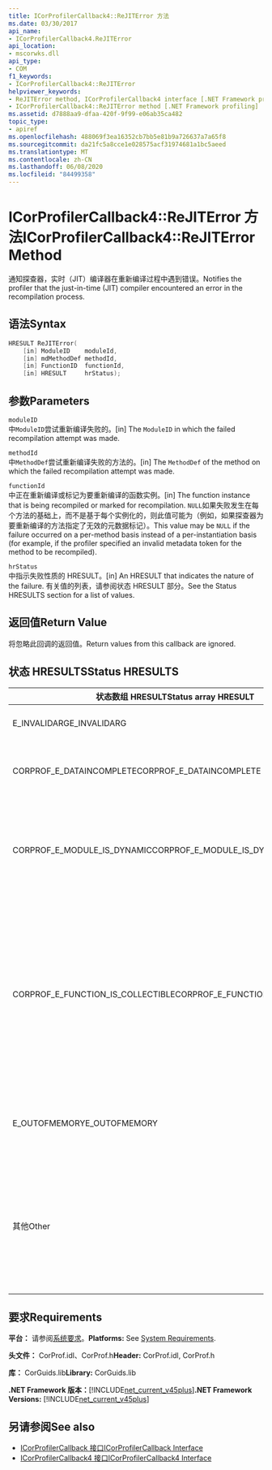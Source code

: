 ```yaml
---
title: ICorProfilerCallback4::ReJITError 方法
ms.date: 03/30/2017
api_name:
- ICorProfilerCallback4.ReJITError
api_location:
- mscorwks.dll
api_type:
- COM
f1_keywords:
- ICorProfilerCallback4::ReJITError
helpviewer_keywords:
- ReJITError method, ICorProfilerCallback4 interface [.NET Framework profiling]
- ICorProfilerCallback4::ReJITError method [.NET Framework profiling]
ms.assetid: d7888aa9-dfaa-420f-9f99-e06ab35ca482
topic_type:
- apiref
ms.openlocfilehash: 488069f3ea16352cb7bb5e81b9a726637a7a65f8
ms.sourcegitcommit: da21fc5a8cce1e028575acf31974681a1bc5aeed
ms.translationtype: MT
ms.contentlocale: zh-CN
ms.lasthandoff: 06/08/2020
ms.locfileid: "84499358"
---
```

# <a name="icorprofilercallback4rejiterror-method"></a><span data-ttu-id="1bd88-102">ICorProfilerCallback4::ReJITError 方法</span><span class="sxs-lookup"><span data-stu-id="1bd88-102">ICorProfilerCallback4::ReJITError Method</span></span>
<span data-ttu-id="1bd88-103">通知探查器，实时（JIT）编译器在重新编译过程中遇到错误。</span><span class="sxs-lookup"><span data-stu-id="1bd88-103">Notifies the profiler that the just-in-time (JIT) compiler encountered an error in the recompilation process.</span></span>  
  
## <a name="syntax"></a><span data-ttu-id="1bd88-104">语法</span><span class="sxs-lookup"><span data-stu-id="1bd88-104">Syntax</span></span>  
  
```cpp  
HRESULT ReJITError(  
    [in] ModuleID    moduleId,  
    [in] mdMethodDef methodId,  
    [in] FunctionID  functionId,  
    [in] HRESULT     hrStatus);  
```  
  
## <a name="parameters"></a><span data-ttu-id="1bd88-105">参数</span><span class="sxs-lookup"><span data-stu-id="1bd88-105">Parameters</span></span>  
 `moduleID`  
 <span data-ttu-id="1bd88-106">中`ModuleID`尝试重新编译失败的。</span><span class="sxs-lookup"><span data-stu-id="1bd88-106">[in] The `ModuleID` in which the failed recompilation attempt was made.</span></span>  
  
 `methodId`  
 <span data-ttu-id="1bd88-107">中`MethodDef`尝试重新编译失败的方法的。</span><span class="sxs-lookup"><span data-stu-id="1bd88-107">[in] The `MethodDef` of the method on which the failed recompilation attempt was made.</span></span>  
  
 `functionId`  
 <span data-ttu-id="1bd88-108">中正在重新编译或标记为要重新编译的函数实例。</span><span class="sxs-lookup"><span data-stu-id="1bd88-108">[in] The function instance that is being recompiled or marked for recompilation.</span></span> <span data-ttu-id="1bd88-109">`NULL`如果失败发生在每个方法的基础上，而不是基于每个实例化的，则此值可能为（例如，如果探查器为要重新编译的方法指定了无效的元数据标记）。</span><span class="sxs-lookup"><span data-stu-id="1bd88-109">This value may be `NULL` if the failure occurred on a per-method basis instead of a per-instantiation basis (for example, if the profiler specified an invalid metadata token for the method to be recompiled).</span></span>  
  
 `hrStatus`  
 <span data-ttu-id="1bd88-110">中指示失败性质的 HRESULT。</span><span class="sxs-lookup"><span data-stu-id="1bd88-110">[in] An HRESULT that indicates the nature of the failure.</span></span> <span data-ttu-id="1bd88-111">有关值的列表，请参阅状态 HRESULT 部分。</span><span class="sxs-lookup"><span data-stu-id="1bd88-111">See the Status HRESULTS section for a list of values.</span></span>  
  
## <a name="return-value"></a><span data-ttu-id="1bd88-112">返回值</span><span class="sxs-lookup"><span data-stu-id="1bd88-112">Return Value</span></span>  
 <span data-ttu-id="1bd88-113">将忽略此回调的返回值。</span><span class="sxs-lookup"><span data-stu-id="1bd88-113">Return values from this callback are ignored.</span></span>  
  
## <a name="status-hresults"></a><span data-ttu-id="1bd88-114">状态 HRESULTS</span><span class="sxs-lookup"><span data-stu-id="1bd88-114">Status HRESULTS</span></span>  
  
|<span data-ttu-id="1bd88-115">状态数组 HRESULT</span><span class="sxs-lookup"><span data-stu-id="1bd88-115">Status array HRESULT</span></span>|<span data-ttu-id="1bd88-116">说明</span><span class="sxs-lookup"><span data-stu-id="1bd88-116">Description</span></span>|  
|--------------------------|-----------------|  
|<span data-ttu-id="1bd88-117">E_INVALIDARG</span><span class="sxs-lookup"><span data-stu-id="1bd88-117">E_INVALIDARG</span></span>|<span data-ttu-id="1bd88-118">`moduleID`或 `methodDef` 标记为 `NULL` 。</span><span class="sxs-lookup"><span data-stu-id="1bd88-118">The `moduleID` or `methodDef` token is `NULL`.</span></span>|  
|<span data-ttu-id="1bd88-119">CORPROF_E_DATAINCOMPLETE</span><span class="sxs-lookup"><span data-stu-id="1bd88-119">CORPROF_E_DATAINCOMPLETE</span></span>|<span data-ttu-id="1bd88-120">该模块尚未完全加载，或正在被卸载。</span><span class="sxs-lookup"><span data-stu-id="1bd88-120">The module is not fully loaded yet, or it is in the process of being unloaded.</span></span>|  
|<span data-ttu-id="1bd88-121">CORPROF_E_MODULE_IS_DYNAMIC</span><span class="sxs-lookup"><span data-stu-id="1bd88-121">CORPROF_E_MODULE_IS_DYNAMIC</span></span>|<span data-ttu-id="1bd88-122">指定的模块是动态生成的（例如，通过 `Reflection.Emit` ），因此不受此方法支持。</span><span class="sxs-lookup"><span data-stu-id="1bd88-122">The specified module was dynamically generated (for example, by `Reflection.Emit`), and is thus not supported by this method.</span></span>|  
|<span data-ttu-id="1bd88-123">CORPROF_E_FUNCTION_IS_COLLECTIBLE</span><span class="sxs-lookup"><span data-stu-id="1bd88-123">CORPROF_E_FUNCTION_IS_COLLECTIBLE</span></span>|<span data-ttu-id="1bd88-124">方法被实例化为可回收的程序集，因此无法重新编译。</span><span class="sxs-lookup"><span data-stu-id="1bd88-124">The method is instantiated into a collectible assembly, and is therefore not able to be recompiled.</span></span> <span data-ttu-id="1bd88-125">请注意，在非反射上下文中定义的类型和函数（例如 `List<MyCollectibleStruct>` ）可实例化为可回收的程序集。</span><span class="sxs-lookup"><span data-stu-id="1bd88-125">Note that types and functions defined in a non-reflection context (for example, `List<MyCollectibleStruct>`) can be instantiated into a collectible assembly.</span></span>|  
|<span data-ttu-id="1bd88-126">E_OUTOFMEMORY</span><span class="sxs-lookup"><span data-stu-id="1bd88-126">E_OUTOFMEMORY</span></span>|<span data-ttu-id="1bd88-127">尝试将指定的方法标记为 JIT 重新编译时，CLR 用尽了内存。</span><span class="sxs-lookup"><span data-stu-id="1bd88-127">The CLR ran out of memory while trying to mark the specified method for JIT recompilation.</span></span>|  
|<span data-ttu-id="1bd88-128">其他</span><span class="sxs-lookup"><span data-stu-id="1bd88-128">Other</span></span>|<span data-ttu-id="1bd88-129">操作系统返回了 CLR 控件范围之外的失败。</span><span class="sxs-lookup"><span data-stu-id="1bd88-129">The operating system returned a failure outside the control of the CLR.</span></span> <span data-ttu-id="1bd88-130">例如，如果系统调用更改内存页的访问保护失败，则会显示操作系统错误。</span><span class="sxs-lookup"><span data-stu-id="1bd88-130">For example, if a system call to change the access protection of a page of memory fails, the operating system error is displayed.</span></span>|  
  
## <a name="requirements"></a><span data-ttu-id="1bd88-131">要求</span><span class="sxs-lookup"><span data-stu-id="1bd88-131">Requirements</span></span>  
 <span data-ttu-id="1bd88-132">**平台：** 请参阅[系统要求](../../get-started/system-requirements.md)。</span><span class="sxs-lookup"><span data-stu-id="1bd88-132">**Platforms:** See [System Requirements](../../get-started/system-requirements.md).</span></span>  
  
 <span data-ttu-id="1bd88-133">**头文件：** CorProf.idl、CorProf.h</span><span class="sxs-lookup"><span data-stu-id="1bd88-133">**Header:** CorProf.idl, CorProf.h</span></span>  
  
 <span data-ttu-id="1bd88-134">**库：** CorGuids.lib</span><span class="sxs-lookup"><span data-stu-id="1bd88-134">**Library:** CorGuids.lib</span></span>  
  
 <span data-ttu-id="1bd88-135">**.NET Framework 版本：**[!INCLUDE[net_current_v45plus](../../../../includes/net-current-v45plus-md.md)]</span><span class="sxs-lookup"><span data-stu-id="1bd88-135">**.NET Framework Versions:** [!INCLUDE[net_current_v45plus](../../../../includes/net-current-v45plus-md.md)]</span></span>  
  
## <a name="see-also"></a><span data-ttu-id="1bd88-136">另请参阅</span><span class="sxs-lookup"><span data-stu-id="1bd88-136">See also</span></span>

- [<span data-ttu-id="1bd88-137">ICorProfilerCallback 接口</span><span class="sxs-lookup"><span data-stu-id="1bd88-137">ICorProfilerCallback Interface</span></span>](icorprofilercallback-interface.md)
- [<span data-ttu-id="1bd88-138">ICorProfilerCallback4 接口</span><span class="sxs-lookup"><span data-stu-id="1bd88-138">ICorProfilerCallback4 Interface</span></span>](icorprofilercallback4-interface.md)
